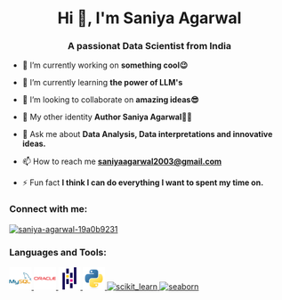 <h1 align="center">Hi 👋, I'm Saniya Agarwal</h1>
<h3 align="center">A passionat Data Scientist from India</h3>

- 🔭 I’m currently working on **something cool😉**

- 🌱 I’m currently learning **the power of LLM's**

- 👯 I’m looking to collaborate on **amazing ideas😎**

- 🤝 My other identity **Author Saniya Agarwal🙍‍♀️**

- 💬 Ask me about **Data Analysis, Data interpretations and innovative ideas.**

- 📫 How to reach me **saniyaagarwal2003@gmail.com**

- ⚡ Fun fact **I think I can do everything I want to spent my time on.**

<h3 align="left">Connect with me:</h3>
<p align="left">
<a href="https://linkedin.com/in/saniya-agarwal-19a0b9231" target="blank"><img align="center" src="https://raw.githubusercontent.com/rahuldkjain/github-profile-readme-generator/master/src/images/icons/Social/linked-in-alt.svg" alt="saniya-agarwal-19a0b9231" height="30" width="40" /></a>
</p>

<h3 align="left">Languages and Tools:</h3>
<p align="left"> <a href="https://www.mysql.com/" target="_blank" rel="noreferrer"> <img src="https://raw.githubusercontent.com/devicons/devicon/master/icons/mysql/mysql-original-wordmark.svg" alt="mysql" width="40" height="40"/> </a> <a href="https://www.oracle.com/" target="_blank" rel="noreferrer"> <img src="https://raw.githubusercontent.com/devicons/devicon/master/icons/oracle/oracle-original.svg" alt="oracle" width="40" height="40"/> </a> <a href="https://pandas.pydata.org/" target="_blank" rel="noreferrer"> <img src="https://raw.githubusercontent.com/devicons/devicon/2ae2a900d2f041da66e950e4d48052658d850630/icons/pandas/pandas-original.svg" alt="pandas" width="40" height="40"/> </a> <a href="https://www.python.org" target="_blank" rel="noreferrer"> <img src="https://raw.githubusercontent.com/devicons/devicon/master/icons/python/python-original.svg" alt="python" width="40" height="40"/> </a> <a href="https://scikit-learn.org/" target="_blank" rel="noreferrer"> <img src="https://upload.wikimedia.org/wikipedia/commons/0/05/Scikit_learn_logo_small.svg" alt="scikit_learn" width="40" height="40"/> </a> <a href="https://seaborn.pydata.org/" target="_blank" rel="noreferrer"> <img src="https://seaborn.pydata.org/_images/logo-mark-lightbg.svg" alt="seaborn" width="40" height="40"/> </a> </p>
